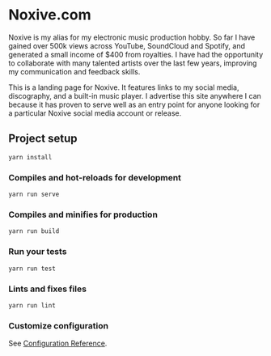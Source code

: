 # Noxive.com

Noxive is my alias for my electronic music production hobby. So far I have gained over 500k views across YouTube, SoundCloud and Spotify, and generated a small income of $400 from royalties. I have had the opportunity to collaborate with many talented artists over the last few years, improving my communication and feedback skills.

This is a landing page for Noxive. It features links to my social media, discography, and a built-in music player. I advertise this site anywhere I can because it has proven to serve well as an entry point for anyone looking for a particular Noxive social media account or release.

## Project setup
```
yarn install
```

### Compiles and hot-reloads for development
```
yarn run serve
```

### Compiles and minifies for production
```
yarn run build
```

### Run your tests
```
yarn run test
```

### Lints and fixes files
```
yarn run lint
```

### Customize configuration
See [Configuration Reference](https://cli.vuejs.org/config/).
